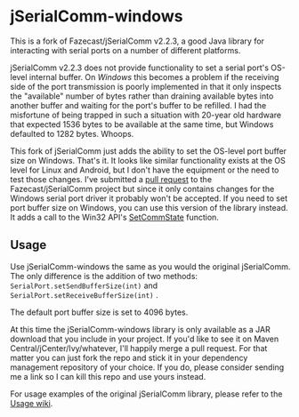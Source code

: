 # jSerialComm-windows

This is a fork of Fazecast/jSerialComm v2.2.3, a good Java library for interacting with serial ports on a number of different platforms.

jSerialComm v2.2.3 does not provide functionality to set a serial port's OS-level internal buffer. On *Windows* this becomes a problem if the receiving side of the port transmission is poorly implemented in that it only inspects the "available" number of bytes rather than draining available bytes into another buffer and waiting for the port's buffer to be refilled. I had the misfortune of being trapped in such a situation with 20-year old hardware that expected 1536 bytes to be available at the same time, but Windows defaulted to 1282 bytes. Whoops.

This fork of jSerialComm just adds the ability to set the OS-level port buffer size on Windows. That's it. It looks like similar functionality exists at the OS level for Linux and Android, but I don't have the equipment or the need to test those changes. I've submitted a [pull request](https://docs.microsoft.com/en-us/windows/desktop/api/winbase/nf-winbase-setcommstate) to the Fazecast/jSerialComm project but since it only contains changes for the Windows serial port driver it probably won't be accepted. If you need to set port buffer size on Windows, you can use this version of the library instead. It adds a call to the Win32 API's [SetCommState](https://docs.microsoft.com/en-us/windows/desktop/api/winbase/nf-winbase-setcommstate) function.

## Usage

Use jSerialComm-windows the same as you would the original jSerialComm. The only difference is the addition of two methods:
```SerialPort.setSendBufferSize(int)``` and 
```SerialPort.setReceiveBufferSize(int)``` .

The default port buffer size is set to 4096 bytes.

At this time the jSerialComm-windows library is only available as a JAR download that you include in your project. If you'd like to see it on Maven Central/jCenter/Ivy/whatever, I'll happily merge a pull request. For that matter you can just fork the repo and stick it in your dependency management repository of your choice. If you do, please consider sending me a link so I can kill this repo and use yours instead.

For usage examples of the original jSerialComm library, please refer to the [Usage wiki](https://github.com/Fazecast/jSerialComm/wiki/Usage-Examples).

